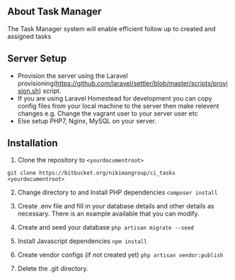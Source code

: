 ## About Task Manager

The Task Manager system will enable efficient follow up to created and assigned tasks

## Server Setup

 - Provision the server using the Laravel provisioning(https://github.com/laravel/settler/blob/master/scripts/provision.sh) script.
 - If you are using Laravel Homestead for development you can copy config files from your local machine to the server then make relevent changes e.g. Change the vagrant user to your server user etc
 - Else setup PHP7, Nginx, MySQL on your server.

## Installation

1. Clone the repository to `<yourdocumentroot>`

  `git clone https://bitbucket.org/nikimangroup/ci_tasks <yourdocumentroot>`

2. Change directory to <yourdocumentroot> and Install PHP dependencies 
    `composer install`

3. Create .env file and fill in your database details and other details as necessary. There is an example available that you can modify.

4. Create and seed your database
  `php artisan migrate --seed`

5. Install Javascript dependencies
	`npm install`

6. Create vendor configs (if not created yet)
	`php artisan vendor:publish`

7. Delete the .git directory.



